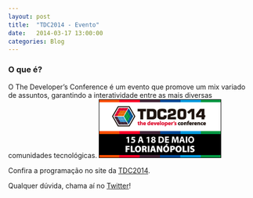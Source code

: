 ```yaml
---
layout: post
title:  "TDC2014 - Evento"
date:   2014-03-17 13:00:00
categories: Blog
---
```


<h3>O que é?</h3>
O The Developer’s Conference é um evento que promove um mix variado de assuntos, garantindo a interatividade entre as mais diversas comunidades tecnológicas.

<img src="/img/posts/tdc2014.png" />

Confira a programação no site da <a href="http://www.thedevelopersconference.com.br/" target="blank">TDC2014</a>.

Qualquer dúvida, chama aí no <a href="https://twitter.com/FRonchii" target="blank">Twitter</a>!



